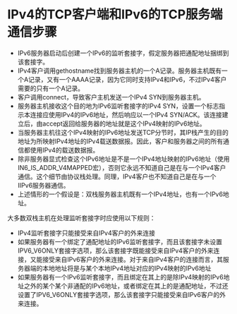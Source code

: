 # IPv4的TCP客户端和IPv6的TCP服务端通信步骤

- IPv6服务器启动后创建一个IPv6的监听套接字，假定服务器把通配地址捆绑到该套接字。
- IPv4客户调用gethostname找到服务器主机的一个A记录。服务器主机既有一个A记录，又有一个AAAA记录，因为它同时支持IPv4和IPv6，不过IPv4客户需要的只有一个A记录。
- 客户调用connect，导致客户主机发送一个IPv4 SYN到服务器主机。
- 服务器主机接收这个目的地为IPv6监听套接字的IPv4 SYN，设置一个标志指示本连接应使用IPv4的IPv6地址，然后响应以一个IPv4 SYN/ACK。该连接建立后，由accept返回给服务器的地址就是这个IPv4映射的IPv6地址。
- 当服务器主机往这个IPv4映射的IPv6地址发送TCP分节时，其IP栈产生的目的地址为所映射IPv4地址的IPv4载送数据报。因此，客户和服务器之间的所有通信都使用IPv4的载送数据报。
- 除非服务器显式检查这个IPv6地址是不是一个IPv4地址映射的IPv6地址（使用IN6_IS_ADDR_V4MAPPED宏），否则它永远不知道自己是在与一个IPv4客户通信。这个细节由协议栈处理。同理，IPv4客户也不知道自己是在与一个IIPv6服务器通信。
- 上述情形的一个假设是：双栈服务器主机既有一个IPv4地址，也有一个IPv6地址。





大多数双栈主机在处理监听套接字时应使用以下规则：

- IPv4监听套接字只能接受来自IPv4客户的外来连接
- 如果服务器有一个绑定了通配地址的IPv6监听套接字，而且该套接字未设置IPV6_V6ONLY套接字选项，那么该套接字既能接受来自IPv4客户的外来连接，又能接受来自IPv6客户的外来连接。对于来自IPv4客户的连接而言，其服务器端的本地地址将是与某个本地IPv4地址对应的IPv4映射的IPv6地址
- 如果服务器有一个IPv6监听套接字，而且绑定在其上的是除IPv4映射的IPv6地址之外的某个某个非通配的IPv6地址，或者绑定在其上的是通配地址，不过还设置了IPV6_V6ONLY套接字选项，那么该套接字只能接受来自IPv6客户的外来连接。